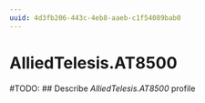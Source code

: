 ```yaml
---
uuid: 4d3fb206-443c-4eb8-aaeb-c1f54089bab0
---
```



# AlliedTelesis.AT8500


#TODO: ## Describe *AlliedTelesis.AT8500* profile

